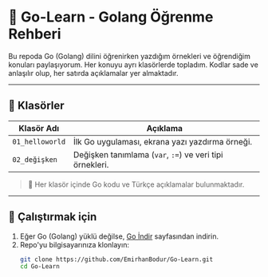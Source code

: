 # 📘 Go-Learn - Golang Öğrenme Rehberi

Bu repoda Go (Golang) dilini öğrenirken yazdığım örnekleri ve öğrendiğim konuları paylaşıyorum.
Her konuyu ayrı klasörlerde topladım.
Kodlar sade ve anlaşılır olup, her satırda açıklamalar yer almaktadır.

---

## 📂 Klasörler

| Klasör Adı      | Açıklama                                                 |
| --------------- | -------------------------------------------------------- |
| `01_helloworld` | İlk Go uygulaması, ekrana yazı yazdırma örneği.          |
| `02_değişken`   | Değişken tanımlama (`var`, `:=`) ve veri tipi örnekleri. |

> 📌 Her klasör içinde Go kodu ve Türkçe açıklamalar bulunmaktadır.

---

## 🧪 Çalıştırmak için

1. Eğer Go (Golang) yüklü değilse, [Go İndir](https://go.dev/dl/) sayfasından indirin.
2. Repo'yu bilgisayarınıza klonlayın:
   ```bash
   git clone https://github.com/EmirhanBodur/Go-Learn.git
   cd Go-Learn
   ```
